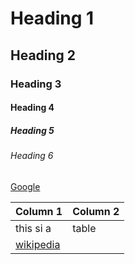 # Heading 1
## Heading 2
### Heading 3
#### Heading 4
##### Heading 5
###### Heading 6

[Google](https://www.google.com)

| Column 1 | Column 2 |
|----------|----------|
| this si a | table |
| [wikipedia](https://www.google.com) | |
